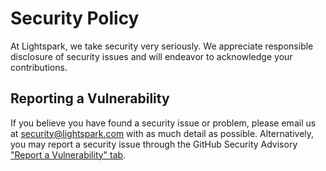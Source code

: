 # Security Policy

At Lightspark, we take security very seriously. We appreciate responsible
disclosure of security issues and will endeavor to acknowledge your
contributions.


## Reporting a Vulnerability

If you believe you have found a security issue or problem, please email us
at security@lightspark.com with as much detail as possible. Alternatively,
you may report a security issue through the GitHub Security Advisory
["Report a Vulnerability" tab](https://github.com/lightsparkdev/lightspark-crypto-uniffi/security/advisories/new).
